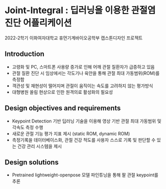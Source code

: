 # Joint-Integral : 딥러닝을 이용한 관절염 진단 어플리케이션
2022-2학기 이화여자대학교 휴먼기계바이오공학부 캡스톤디자인 프로젝트

## Introduction
- 고령화 및 PC, 스마트폰 사용량 증가로 인해 어깨 관절 질환자가 급증하고 있음
- 관절 질환 진단 시 임상에서는 각도기나 육안을 통해 관절 최대 가동범위(ROM)를 측정함
- 객관성 및 재현성이 떨어지며 관절이 움직이는 속도를 고려하지 않는 평가방식
- 대형병원 쏠림 현상으로 인한 원격의료 활성화의 필요성

## Design objectives and requirements
- Keypoint Detection 기반 딥러닝 기술을 이용해 영상 기반 관절 최대 가동범위 및 각속도 측정 수행
- 새로운 관절 기능 평가 지표 제시 (static ROM, dynamic ROM)
- 측정기록을 데이터베이스화, 관절 건강 척도를 사용자 스스로 기록 및 판단할 수 있는 건강 관리 시스템을 제시
  
## Design solutions
- Pretrained lightweight-openpose 모델 파인튜닝을 통해 팔 관절 keypoint를 추론
